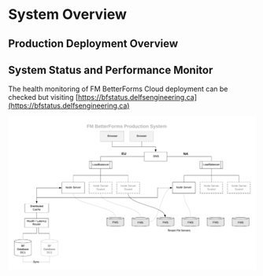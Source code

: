 # System Overview

## Production Deployment Overview

## System Status and Performance Monitor

The health monitoring of FM BetterForms Cloud deployment can be checked but visiting [https://bfstatus.delfsengineering.ca](https://bfstatus.delfsengineering.ca)





![](<../.gitbook/assets/BF Overview (1).png>)
